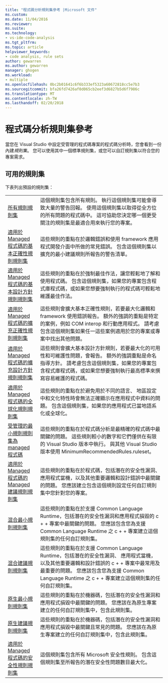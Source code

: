 ```yaml
---
title: "程式碼分析規則集參考 |Microsoft 文件"
ms.custom: 
ms.date: 11/04/2016
ms.reviewer: 
ms.suite: 
ms.technology:
- vs-ide-code-analysis
ms.tgt_pltfrm: 
ms.topic: article
helpviewer_keywords:
- code analysis, rule sets
author: gewarren
ms.author: gewarren
manager: ghogen
ms.workload:
- multiple
ms.openlocfilehash: 0bc2b01641c6f6b333ef5323a60672818cc5e7b3
ms.sourcegitcommit: bfa26fd7426af0d065cb2eef3d6827b5d6f7986c
ms.translationtype: MT
ms.contentlocale: zh-TW
ms.lasthandoff: 02/20/2018
---
```

# <a name="code-analysis-rule-set-reference"></a>程式碼分析規則集參考

當您在 Visual Studio 中設定受管理的程式碼專案的程式碼分析時，您會看到一份內建*規則集*。 您可以使用其中一個標準規則集，或您可以自訂規則集以符合您的專案需求。

## <a name="available-rule-sets"></a>可用的規則集

下表列出預設的規則集：

|||
|-|-|
|[所有規則規則集](../code-quality/all-rules-rule-set.md)|這個規則集包含所有規則。 執行這個規則集可能會導致大量的警告回報。 使用這個規則集以取得從全方位的所有問題的程式碼中。 這可協助您決定哪一個更受關注的規則集是最適合用來執行您的專案。|
|[適用於 Managed 程式碼的基本正確性規則規則集](../code-quality/basic-correctness-rules-rule-set-for-managed-code.md)|這些規則的重點在於邏輯錯誤和使用 framework 應用程式開發介面中所做的常見錯誤。 包含這個規則集以擴充的最小建議規則所報告的警告清單。|
|[適用於 Managed 程式碼的基本設計方針規則規則集](../code-quality/basic-design-guideline-rules-rule-set-for-managed-code.md)|這些規則的重點在於強制最佳作法，讓您輕鬆地了解和使用程式碼。 包含這個規則集，如果您的專案包含程式庫程式碼，或如果您想要強制執行的程式碼可輕鬆地維護最佳作法。|
|[適用於 Managed 程式碼的擴充正確性規則規則集](../code-quality/extended-correctness-rules-rule-set-for-managed-code.md)|這些規則會擴大基本正確性規則，若要最大化邏輯和 framework 使用錯誤報告。 額外的強調的重點是特定的案例，例如 COM interop 和行動應用程式。 請考慮包含這個規則集如果任一這些案例適用於您的專案或專案中找出其他問題。|
|[適用於 Managed 程式碼的擴充設計方針規則規則集](../code-quality/extended-design-guidelines-rules-rule-set-for-managed-code.md)|這些規則會擴大基本設計方針規則，若要最大化的可用性和可維護性問題，會報告。 額外的強調重點是命名指導方針。 請考慮包含這個規則集，如果您的專案包含程式庫程式碼，或如果您想要強制執行最高標準來撰寫容易維護的程式碼。|
|[適用於 Managed 程式碼的全球化規則規則集](../code-quality/globalization-rules-rule-set-for-managed-code.md)|這些規則的重點在於避免用於不同的語言、 地區設定中和文化特性時會無法正確顯示在應用程式中資料的問題。 包含這個規則集，如果您的應用程式已當地語系化或全球化。|
|[受管理的最小規則規則集為 managed 程式碼](../code-quality/managed-minimun-rules-rule-set-for-managed-code.md)|這些規則的重點在於程式碼分析是最精確的程式碼中最關鍵的問題。 這些規則較小的數字和它們僅供在有限的 Visual Studio 版本中執行。 與其他 Visual Studio 版本使用 MinimumRecommendedRules.ruleset。|
|[適用於 Managed 程式碼的 Managed 建議規則規則集](../code-quality/managed-recommended-rules-rule-set-for-managed-code.md)|這些規則的重點在於程式碼，包括潛在的安全性漏洞、 應用程式當機，以及其他重要邏輯和設計錯誤中最關鍵的問題。 您應該建立包含這個規則設定任何自訂規則集中您針對您的專案。|
|[混合最小規則規則集](../code-quality/mixed-minimum-rules-rule-set.md)|這些規則的重點在於支援 Common Language Runtime，包括潛在的安全性漏洞和應用程式損毀的 c + + 專案中最關鍵的問題。 您應該包含您為支援 Common Language Runtime 之 c + + 專案建立這個規則集的任何自訂規則集。|
|[混合建議規則規則集](../code-quality/mixed-recommended-rules-rule-set.md)|這些規則的重點在於支援 Common Language Runtime，包括潛在的安全性漏洞、 應用程式當機，以及其他重要邏輯和設計錯誤的 c + + 專案中最常用及最重要的問題。 您應該包含您為支援 Common Language Runtime 之 c + + 專案建立這個規則集的任何自訂規則集。 |
|[原生最小規則規則集](../code-quality/native-minimum-rules-rule-set.md)|這些規則的重點在於機器碼，包括潛在的安全性漏洞和應用程式損毀中最關鍵的問題。 您應該在為原生專案建立的任何自訂規則集中，包含此規則集。|
|[原生建議規則規則集](../code-quality/native-recommended-rules-rule-set.md)|這些規則的重點在於機器碼，包括潛在的安全性漏洞和應用程式損毀中最關鍵且常見的問題。 您應該在為原生專案建立的任何自訂規則集中，包含此規則集。 |
|[適用於 Managed 程式碼的安全性規則規則集](../code-quality/security-rules-rule-set-for-managed-code.md)|這個規則集包含所有 Microsoft 安全性規則。 包含這個規則集至所報告的潛在安全性問題數目最大化。|
